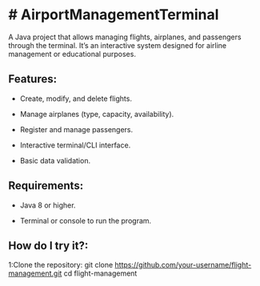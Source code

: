 <h1><strong># AirportManagementTerminal</h1></strong>

A Java project that allows managing flights, airplanes, and passengers through the terminal. It’s an interactive system designed for airline management or educational purposes.

<h2><b>Features:</h2></b>

- Create, modify, and delete flights.

- Manage airplanes (type, capacity, availability).

- Register and manage passengers.

- Interactive terminal/CLI interface.

- Basic data validation.

<h2><b>Requirements:</h2></b>

- Java 8 or higher.

- Terminal or console to run the program.


<h2><b>How do I try it?:</h2></b>

1:Clone the repository:
git clone https://github.com/your-username/flight-management.git
cd flight-management
